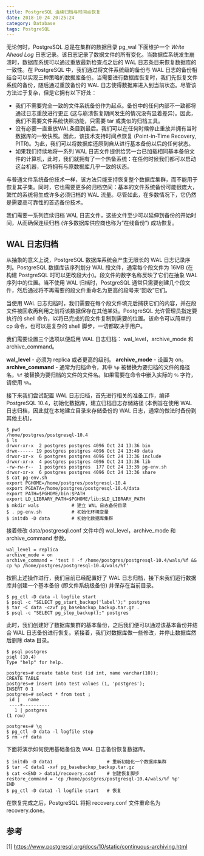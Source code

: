 ```yaml
---
title: PostgreSQL 连续归档与时间点恢复
date: 2018-10-24 20:25:24
category: Database
tags: PostgreSQL
---
```


无论何时，PostgreSQL 总是在集群的数据目录 pg_wal 下面维护一个 _Write Ahead Log_ 日志记录。该日志记录了数据文件的所有变化。当数据库系统发生崩溃时，数据库系统可以通过重放最新检查点之后的 WAL 日志条目来恢复数据库的一致性。在 PostgreSQL 中，我们通过将文件系统级的备份与 WAL 日志的备份相结合可以实现三种策略的数据库备份。当需要进行数据库恢复时，我们先恢复文件系统的备份，随后通过重放备份的 WAL 日志使得数据库进入到当前状态。尽管该方法过于复杂，但是它拥有以下好处：

* 我们不需要完全一致的文件系统备份作为起点。备份中的任何内部不一致都将通过日志重放进行更正 (这与崩溃恢复期间发生的情况没有显着差异)。因此，我们不需要文件系统快照功能，只需要 tar 或类似的归档工具。
* 没有必要一直重放WAL条目到最后。我们可以在任何时候停止重放并拥有当时数据库的一致快照。因此，该技术支持时间点恢复 (Point-in-Time Recovery, PITR)。为此，我们可以将数据库还原到自从进行基本备份以后的任何状态。
* 如果我们持续地将一系列 WAL 日志文件提供给另一台已加载相同基本备份文件的计算机，此时，我们就拥有了一个热备系统：在任何时候我们都可以启动这台机器，它将拥有与原数据库几乎一致的状态。

与普通文件系统备份技术一样，该方法只能支持恢复整个数据库集群，而不能用于恢复其子集。同时，它也需要更多的归档空间：基本的文件系统备份可能很庞大，繁忙的系统将生成许多必须归档的 WAL 流量。尽管如此，在多数情况下，它仍然是需要高可靠性的首选备份技术。

我们需要一系列连续归档 WAL 日志文件，这些文件至少可以延伸到备份的开始时间，从而确保连续归档 (许多数据库供应商也称为“在线备份”) 成功恢复。

<!-- more -->

## WAL 日志归档

从抽象的意义上说，PostgreSQL 数据库系统会产生无限长的 WAL 日志记录序列。PostgreSQL 数据库该序列划分 WAL 段文件，通常每个段文件为 16MB (在构建 PostgreSQL 时可以更改段大小)。段文件的数字名称反映了它们在抽象 WAL 序列中的位置。当不使用 WAL 归档时，PostgreSQL 通常只需要创建几个段文件，然后通过将不再需要的段文件重命名为更高的段号来“回收”它们。

当使用 WAL 日志归档时，我们需要在每个段文件填充后捕获它们的内容，并在段文件被回收再利用之前将该数据保存在其他某处。PostgreSQL 允许管理员指定要执行的 shell 命令，以将已完成的段文件复制到需要的位置。该命令可以简单的 cp 命令，也可以是复杂的 shell 脚步，一切都取决于用户。

我们需要设置三个选项以便启用 WAL 日志归档： wal_level，archive_mode 和 archive_command。

__wal_level__ - 必须为 replica 或者更高的级别。
__archive_mode__ - 设置为 on。
__archive_command__ - 通常为归档命令，其中 `%p` 被替换为要归档的文件的路径名，`%f` 被替换为要归档的文件的文件名。如果需要在命令中嵌入实际的 `％` 字符，请使用 `%%`。


接下来我们尝试配置 WAL 日志归档，首先进行相关的准备工作，编译 PostgreSQL 10.4，初始化数据库，建立归档日志存储路径 (本例旨在使用 WAL 日志归档，因此就在本地建立目录来存储备份的 WAL 日志，通常的做法时备份到其他主机)，

```
$ pwd
/home/postgres/postgresql-10.4
$ ls
drwxr-xr-x  2 postgres postgres 4096 Oct 24 13:36 bin
drwx------ 19 postgres postgres 4096 Oct 24 13:49 data
drwxr-xr-x  6 postgres postgres 4096 Oct 24 13:36 include
drwxr-xr-x  4 postgres postgres 4096 Oct 24 13:36 lib
-rw-rw-r--  1 postgres postgres  177 Oct 24 13:39 pg-env.sh
drwxr-xr-x  6 postgres postgres 4096 Oct 24 13:36 share
$ cat pg-env.sh
export PGHOME=/home/postgres/postgresql-10.4
export PGDATA=/home/postgres/postgresql-10.4/data
export PATH=$PGHOME/bin:$PATH
export LD_LIBRARY_PATH=$PGHOME/lib:$LD_LIBRARY_PATH
$ mkdir wals            # 建立 WAL 日志备份目录
$ . pg-env.sh           # 初始化环境变量
$ initdb -D data        # 初始化数据库集群
```

接着修改 data/postgresql.conf 文件中的 wal_level，archive_mode 和 archive_command 参数。

```
wal_level = replica
archive_mode = on
archive_command = 'test ! -f /home/postgres/postgresql-10.4/wals/%f && cp %p /home/postgres/postgresql-10.4/wals/%f'
```

按照上述操作进行，我们目前已经配置好了 WAL 日志归档，接下来我们运行数据库并创建一个基本备份 (即文件系统级备份) 并保存在当前目录。

```
$ pg_ctl -D data -l logfile start
$ psql -c "SELECT pg_start_backup('label');" postgres
$ tar -C data -czvf pg_basebackup_backup.tar.gz .
$ psql -c "SELECT pg_stop_backup();" postgres
```

此时，我们创建好了数据库集群的基本备份，之后我们便可以通过该基本备份并结合 WAL 日志备份进行恢复。紧接着，我们对数据库做一些修改，并停止数据库然后删除 data 目录。

```
$ psql postgres
psql (10.4)
Type "help" for help.

postgres=# create table test (id int, name varchar(10));
CREATE TABLE
postgres=# insert into test values (1, 'postgres');
INSERT 0 1
postgres=# select * from test ;
 id |   name
 ----+----------
   1 | postgres
(1 row)
   
postgres=# \q
$ pg_ctl -D data -l logfile stop
$ rm -rf data
```

下面将演示如何使用基础备份及 WAL 日志备份恢复数据库。

``` shell
$ initdb -D data1                    # 重新初始化一个数据库集群
$ tar -C data1 -xvf pg_basebackup_backup.tar.gz
$ cat <<END > data1/recovery.conf    # 创建恢复脚步
restore_command = 'cp /home/postgres/postgresql-10.4/wals/%f %p'
END
$ pg_ctl -D data1 -l logfile start   # 恢复
```

在恢复完成之后，PostgreSQL 将把 recovery.conf 文件重命名为 recovery.done。


## 参考

[1] https://www.postgresql.org/docs/10/static/continuous-archiving.html
